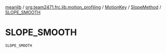 [meanlib](../../../index.md) / [org.team2471.frc.lib.motion_profiling](../../index.md) / [MotionKey](../index.md) / [SlopeMethod](index.md) / [SLOPE_SMOOTH](./-s-l-o-p-e_-s-m-o-o-t-h.md)

# SLOPE_SMOOTH

`SLOPE_SMOOTH`